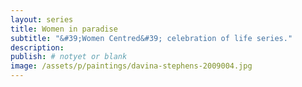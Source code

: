 ```yaml
---
layout: series
title: Women in paradise
subtitle: "&#39;Women Centred&#39; celebration of life series."
description:
publish: # notyet or blank
image: /assets/p/paintings/davina-stephens-2009004.jpg
---
```

